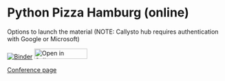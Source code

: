 # Python Pizza Hamburg (online)

Options to launch the material (NOTE: Callysto hub requires authentication with Google or Microsoft)

[![Binder](https://mybinder.org/badge_logo.svg)](https://mybinder.org/v2/gh/lfunderburk/lauras-presentations/HEAD?filepath=PythonPizzaHamburg2020%2FPythonPizzaNYE2020.ipynb) <a href="https://tinyurl.com/y8ypqpsj" target="_blank"><img src="https://raw.githubusercontent.com/callysto/curriculum-notebooks/master/open-in-callysto-button.svg?sanitize=true" width="123" height="24" alt="Open in Callysto"/></a> 



[Conference page](https://hamburg.python.pizza/)

